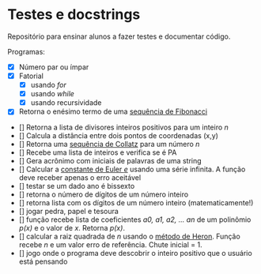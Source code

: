 # Testes e docstrings

Repositório para ensinar alunos a fazer testes e documentar código.

Programas:

- [x] Número par ou ímpar
- [x] Fatorial
    - [x] usando *for*
    - [x] usando *while*
    - [x] usando recursividade
- [x] Retorna o enésimo termo de uma [sequência de Fibonacci](https://en.wikipedia.org/wiki/Fibonacci_number)
- [] Retorna a lista de divisores inteiros positivos para um inteiro *n*
- [] Calcula a distância entre dois pontos de coordenadas (x,y)
- [] Retorna uma [sequência de Collatz](https://en.wikipedia.org/wiki/Collatz_conjecture)
para um número *n*
- [] Recebe uma lista de inteiros e verifica se é PA
- [] Gera acrônimo com iniciais de palavras de uma string
- [] Calcular a [constante de Euler *e*](https://en.wikipedia.org/wiki/E_(mathematical_constant))
usando uma série infinita. A função deve receber apenas o erro aceitável
- [] testar se um dado ano é bissexto
- [] retorna o número de dígitos de um número inteiro
- [] retorna lista com os dígitos de um número inteiro (matematicamente!)
- [] jogar pedra, papel e tesoura
- [] função recebe lista de coeficientes *a0, a1, a2, ... an* de um polinômio *p(x)* e o valor de *x*. Retorna *p(x)*.
- [] calcular a raiz quadrada de *n* usando o [método de Heron](https://en.wikipedia.org/wiki/Methods_of_computing_square_roots#Babylonian_method).
 Função recebe *n* e um valor erro de referência. Chute inicial = 1.
- [] jogo onde o programa deve descobrir o inteiro positivo que o usuário está
pensando